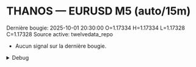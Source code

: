 # THANOS — EURUSD M5 (auto/15m)
Dernière bougie: 2025-10-01 20:30:00  O=1.17334  H=1.17334  L=1.17328  C=1.17328
Source active: twelvedata_repo

- Aucun signal sur la dernière bougie.

<details><summary>Debug</summary>

- TD_API_KEY manquant.

</details>